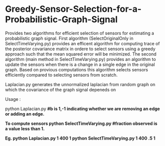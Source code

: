 # Greedy-Sensor-Selection-for-a-Probabilistic-Graph-Signal
Provides two algorithms for efficient selection of sensors for 
estimating a probabilistic graph signal. 
First algorithm (SelectOriginalOnly in SelectTimeVarying.py) provides 
an efficent algorithm for computing trace of the posterior covariance matrix
in ordere to select sensors using a greedy approach such that the 
mean squared error will be minimized. 
The second algorithm (main method in SelectTimeVarying.py) provides 
an algorithm to update the sensors when there is a change 
in a single edge in the original graph. Based on provious computations 
this algorithm selects sensors efficiently compared to selecting sensors 
from scratch. 

Laplacian.py generates the unnormalized laplacian from random graph 
on which the covariance of the graph signal depeneds on 

Usage : 

python Laplacian.py <random seed> <number of vertices> <b>
#b is 1,-1 indicating whether we are removing an edge or adding an edge.

To compute sensors
python SelectTimeVarying.py <random seed> <number of vertices> <fraction observed> <b>
#fraction observed is a value less than 1. 

Eg. 
python Laplacian.py 1 400 1
python SelectTimeVarying.py 1 400 .5 1
